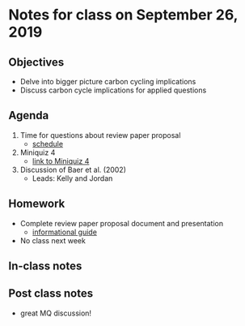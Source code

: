 # Notes for class on September 26, 2019

## Objectives
* Delve into bigger picture carbon cycling implications
* Discuss carbon cycle implications for applied questions

## Agenda
1. Time for questions about review paper proposal
	- [schedule](../Review_proposals/review_proposal_schedule.md)
2. Miniquiz 4
	- [link to Miniquiz 4](../Mini_Quizzes/miniquiz4_09.26.19.pdf)
3. Discussion of Baer et al. (2002)
	- Leads: Kelly and Jordan

## Homework
* Complete review paper proposal document and presentation
	- [informational guide](../Review_proposals/review_proposal_information.md)
* No class next week

## In-class notes

## Post class notes
- great MQ discussion!